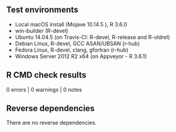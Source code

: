 ## Test environments
* Local macOS install (Mojave 10.14.5 ), R 3.6.0
* win-builder (R-devel)
* Ubuntu 14.04.5 (on Travis-CI: R-devel, R-release and R-oldrel)
* Debian Linux, R-devel, GCC ASAN/UBSAN (r-hub)
* Fedora Linux, R-devel, clang, gfortran (r-hub)
* Windows Server 2012 R2 x64 (on Appveyor - R 3.6.1)

## R CMD check results

0 errors | 0 warnings | 0 notes

## Reverse dependencies

There are no reverse dependencies.
